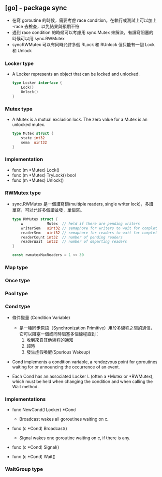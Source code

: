 ## [go] - package sync

* 在寫 goroutine 的時候，需要考慮 race condition，在執行或測試上可以加上 -race 去檢查，以免結果與預期不符
* 遇到 race condition 的時候可以考慮用 sync.Mutex 來解決，有讀寫阻塞的時候可以用 sync.RWMutex
* syncRWMutex 可以有同時允許多個 RLock 和 RUnlock 但只能有一個 Lock 和 Unlock

### Locker type
* A Locker represents an object that can be locked and unlocked.
    ```go
    type Locker interface {
        Lock()
        Unlock()
    }

    ```

### Mutex type
* A Mutex is a mutual exclusion lock. The zero value for a Mutex is an unlocked mutex.
    ```go
    type Mutex struct {
        state int32
        sema  uint32
    }

    ```
### Implementation
* func (m *Mutex) Lock()
* func (m *Mutex) TryLock() bool
* func (m *Mutex) Unlock()
### RWMutex type
* sync.RWMutex 是一個讀寫鎖(multiple readers, single writer lock)，多讀單寫，可以允許多個讀並發，單個寫。
    ```go
    type RWMutex struct {
        w           Mutex  // held if there are pending writers
        writerSem   uint32 // semaphore for writers to wait for completing readers
        readerSem   uint32 // semaphore for readers to wait for completing writers
        readerCount int32  // number of pending readers
        readerWait  int32  // number of departing readers
    }

    const rwmutexMaxReaders = 1 << 30

    ```

### Map type

### Once type

### Pool type


### Cond type
* 條件變量 (Condition Variable)
    - 是一種同步原語（Synchronization Primitive）用於多線程之間的通信，它可以阻塞一個或同時阻塞多個線程直到：
        1. 收到來自其他線程的通知
        2. 超時
        3. 發生虛假喚醒(Spurious Wakeup)

* Cond implements a condition variable, a rendezvous point for goroutines waiting for or announcing the occurrence of an event.

* Each Cond has an associated Locker L (often a *Mutex or *RWMutex), which must be held when changing the condition and when calling the Wait method.
### Implementations
* func NewCond(l Locker) *Cond
    - Broadcast wakes all goroutines waiting on c.

* func (c *Cond) Broadcast()
    - Signal wakes one goroutine waiting on c, if there is any.
* func (c *Cond) Signal()
* func (c *Cond) Wait()

### WaitGroup type
